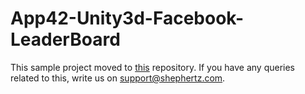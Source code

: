 App42-Unity3d-Facebook-LeaderBoard 
=========================================

This sample project moved to [this](https://github.com/SamitaMShephertz/Facebook-OAuth-For-Unity) repository. If you have any queries related to this, write us on support@shephertz.com.
